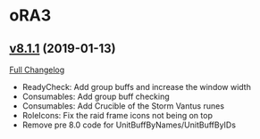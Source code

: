 # oRA3

## [v8.1.1](https://github.com/BigWigsMods/oRA3/tree/v8.1.1) (2019-01-13)
[Full Changelog](https://github.com/BigWigsMods/oRA3/compare/v8.1.0...v8.1.1)

- ReadyCheck: Add group buffs and increase the window width  
- Consumables: Add group buff checking  
- Consumables: Add Crucible of the Storm Vantus runes  
- RoleIcons: Fix the raid frame icons not being on top  
- Remove pre 8.0 code for UnitBuffByNames/UnitBuffByIDs  
